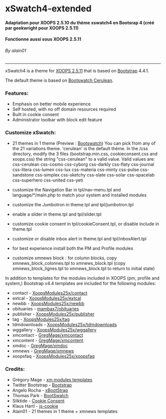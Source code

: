 # xSwatch4-extended


#### Adaptation pour XOOPS 2.5.10 du thème xswatch4 en Bootsrap 4 (créé par geekwright pour XOOPS 2.5.11)
#### Fonctionne aussi sous XOOPS 2.5.11
###### By alain01
---

xSwatch4 is a theme for [XOOPS 2.5.11](https://xoops.org) that is based on [Bootstrap](https://getbootstrap.com) 4.4.1.

The default theme is based on [Bootswatch Cerulean](https://bootswatch.com/cerulean/).

### Features:

- Emphasis on better mobile experience
- Self hosted, with no off domain resources required
- Built in cookie consent
- Administrator toolbar with block edit feature

### Customize xSwatch:

- 21 themes in 1 theme (Preview : [Bootswatch](https://bootswatch.com/))
  You can pick from any of the 21 variations theme. 'cerulean' is the default thème.
  In the /css directory, modify the 3 files (bootstrap.min.css, cookieconsent.css and xoops.css) the string "css-cerulean" to a valid value.
  Valid values are:
  css-cerulean	css-cosmo		css-cyborg    	css-darkly    	css-flaty		css-journal   	css-litera
  css-lumen		css-lux       	css-materia		css-minty     	css-pulse     	css-sandstone 	css-simplex
  css-sketchy	css-slate  		css-solar     	css-spacelab	css-superhero 	css-united  	css-yeti
 
- customize the Navigation Bar in tpl/nav-menu.tpl and language/*/main.php to match your system and installed modules
- customize the Jumbotron in theme.tpl and tpl/jumbotron.tpl
- enable a slider in theme.tpl and tpl/slider.tpl
- customize cookie consent in tpl/cookieConsent.tpl, or disable include in theme.tpl
- customize or disable inbox alert in theme.tpl and tpl/inboxAlert.tpl
- for best experience install both the PM and Profile modules
- customize xmnews block : for column blocks, copy xmnews_block_colonnes.tpl to xmnews_block.tpl (copy xmnews_block_lignes.tpl to xmnews_block.tpl to return to initial state)

In addition to templates for the modules included in XOOPS (pm, profile and system,) Bootstrap v4.4 templates are included for the following modules:

- contact - [XoopsModules25x/contact](https://github.com/XoopsModules25x/contact)
- extcal - [XoopsModules25x/extcal](https://github.com/XoopsModules25x/extcal)
- newbb - [XoopsModules25x/newbb](https://github.com/XoopsModules25x/newbb)
- obituaries - [mambax7/obituaries](https://github.com/mambax7/obituaries)
- publisher - [XoopsModules25x/publisher](https://github.com/XoopsModules25x/publisher)
- tag - [XoopsModules25x/tag](https://github.com/XoopsModules25x/tag)
- tdmdownloads - [XoopsModules25x/tdmdownloads](https://github.com/XoopsModules25x/tdmdownloads)
- wggallery - [XoopsModules25x/wggallery](https://github.com/XoopsModules25x/wggallery)
- xmcontact - [GregMage/xmcontact](https://github.com/GregMage/xmcontact)
- xmcontent - [GregMage/xmcontent](https://github.com/GregMage/xmcontent)
- xmdoc - [GregMage/xmdoc](https://github.com/GregMage/xmdoc)
- xmnews - [GregMage/xmnews](https://github.com/GregMage/xmnews)
- xoopsfaq - [XoopsModules25x/xoopsfaq](https://github.com/XoopsModules25x/xoopsfaq)


### Credits:

- Grégory Mage - [xm modules templates](https://github.com/GregMage)
- Twitter Bootstrap - [Bootstrap](https://getbootstrap.com)
- Angelo Rocha - [xBootStrap](https://github.com/angelorocha/xbootstrap)
- Thomas Park - [BootSwatch](https://bootswatch.com/)
- Silktide - [Cookie Consent](https://silktide.com/tools/cookie-consent/)
- Klaus Hartl - [js-cookie](https://github.com/js-cookie/js-cookie)
- Alain01 - 21 themes in 1 theme + xmnews templates
